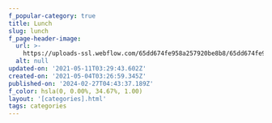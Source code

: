 ```yaml
---
f_popular-category: true
title: Lunch
slug: lunch
f_page-header-image:
  url: >-
    https://uploads-ssl.webflow.com/65dd674fe958a257920be8b8/65dd674fe958a257920be93c_davide-cantelli-jpkfc5_d-DI-unsplash.jpg
  alt: null
updated-on: '2021-05-11T03:29:43.602Z'
created-on: '2021-05-04T03:26:59.345Z'
published-on: '2024-02-27T04:43:37.189Z'
f_color: hsla(0, 0.00%, 34.67%, 1.00)
layout: '[categories].html'
tags: categories
---
```



